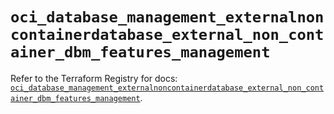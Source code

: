 # `oci_database_management_externalnoncontainerdatabase_external_non_container_dbm_features_management`

Refer to the Terraform Registry for docs: [`oci_database_management_externalnoncontainerdatabase_external_non_container_dbm_features_management`](https://registry.terraform.io/providers/oracle/oci/7.19.0/docs/resources/database_management_externalnoncontainerdatabase_external_non_container_dbm_features_management).
